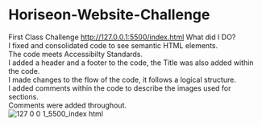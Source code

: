 # Horiseon-Website-Challenge
First Class Challenge http://127.0.0.1:5500/index.html
What did I DO?
<br>
I fixed and consolidated code to see semantic HTML elements.
<br>
The code meets Accessibilty Standards.
<br>
I added a header and a footer to the code, the Title was also added within the code.
<br>
I made changes to the flow of the code, it follows a logical structure.
<br>
I added comments within the code to describe the images used for sections.
<br>
Comments were added throughout. 
<br>
![127 0 0 1_5500_index html](https://user-images.githubusercontent.com/110508944/191070813-dd3bfa8b-f29e-4062-8dff-cd1e8e4e13ec.png)
